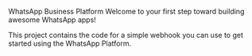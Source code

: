 WhatsApp Business Platform 
Welcome to your first step toward building awesome WhatsApp apps!

This project contains the code for a simple webhook you can use to get started using the WhatsApp Platform.